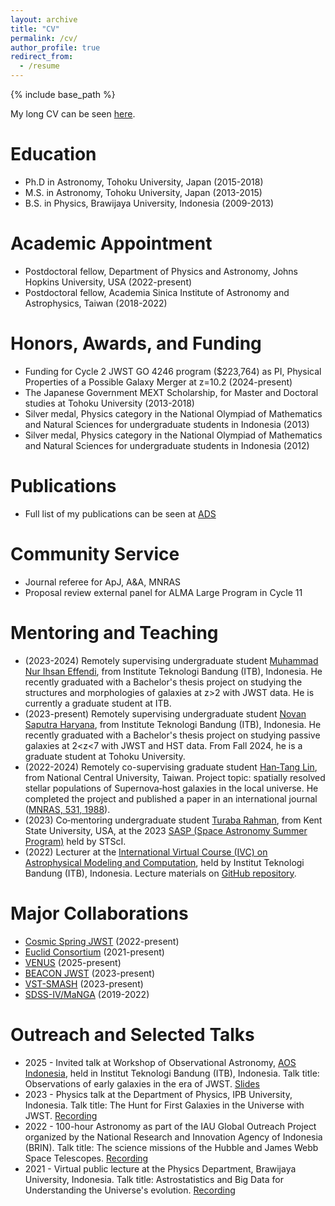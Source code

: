 ```yaml
---
layout: archive
title: "CV"
permalink: /cv/
author_profile: true
redirect_from:
  - /resume
---
```


{% include base_path %}

My long CV can be seen [here](https://drive.google.com/file/d/1M-F0Tlh15RFBuy9yM64ko_7d5pRf7XI1/view?usp=sharing).

Education
======
* Ph.D in Astronomy, Tohoku University, Japan (2015-2018)
* M.S. in Astronomy, Tohoku University, Japan (2013-2015)
* B.S. in Physics, Brawijaya University, Indonesia (2009-2013)

Academic Appointment
======
* Postdoctoral fellow, Department of Physics and Astronomy, Johns Hopkins University, USA (2022-present)
* Postdoctoral fellow, Academia Sinica Institute of Astronomy and Astrophysics, Taiwan (2018-2022)

Honors, Awards, and Funding
======
* Funding for Cycle 2 JWST GO 4246 program ($223,764) as PI, Physical Properties of a Possible Galaxy Merger at z=10.2 (2024-present)
* The Japanese Government MEXT Scholarship, for Master and Doctoral studies at Tohoku University (2013-2018)
* Silver medal, Physics category in the National Olympiad of Mathematics and Natural Sciences for undergraduate students in Indonesia (2013)
* Silver medal, Physics category in the National Olympiad of Mathematics and Natural Sciences for undergraduate students in Indonesia (2012)

Publications
======
* Full list of my publications can be seen at [ADS](https://ui.adsabs.harvard.edu/search/p_=0&q=author%3A%22Abdurro'uf%22&sort=date%20desc%2C%20bibcode%20desc)

Community Service
======
* Journal referee for ApJ, A&A, MNRAS
* Proposal review external panel for ALMA Large Program in Cycle 11

Mentoring and Teaching
======
* (2023-2024) Remotely supervising undergraduate student [Muhammad Nur Ihsan Effendi](https://www.linkedin.com/in/muhammad-nur-ihsan-effendi/?trk=public_profile_browsemap&originalSubdomain=id), from Institute Teknologi Bandung (ITB), Indonesia. He recently graduated with a Bachelor's thesis project on studying the structures and morphologies of galaxies at z>2 with JWST data. He is currently a graduate student at ITB.
* (2023-present) Remotely supervising undergraduate student [Novan Saputra Haryana](https://www.linkedin.com/in/novansaputra/?originalSubdomain=jp), from Institute Teknologi Bandung (ITB), Indonesia. He recently graduated with a Bachelor's thesis project on studying passive galaxies at 2<z<7 with JWST and HST data. From Fall 2024, he is a graduate student at Tohoku University.
* (2022-2024) Remotely co-supervising graduate student [Han‑Tang Lin](https://www.linkedin.com/in/tylerastro/?locale=en_US), from National Central University, Taiwan. Project topic:
spatially resolved stellar populations of Supernova‑host galaxies in the local universe. He completed the project and published a paper in an international journal ([MNRAS, 531, 1988](https://ui.adsabs.harvard.edu/abs/2024MNRAS.531.1988L/abstract)).
* (2023) Co‑mentoring undergraduate student [Turaba Rahman](https://www.linkedin.com/in/turabarahman/), from Kent State University, USA, at the 2023 [SASP (Space Astronomy Summer Program)](https://www.stsci.edu/opportunities/space-astronomy-summer-program) held by STScI.
* (2022) Lecturer at the [International Virtual Course (IVC) on Astrophysical Modeling and Computation](https://www.as.itb.ac.id/ivcas2022/), held by Institut Teknologi Bandung (ITB), Indonesia. Lecture materials on [GitHub repository](https://github.com/aabdurrouf/ivcitb2022).

Major Collaborations
======
* [Cosmic Spring JWST](https://cosmic-spring.github.io/) (2022-present)
* [Euclid Consortium](https://www.euclid-ec.org/) (2021-present)
* [VENUS](https://ui.adsabs.harvard.edu/abs/2025jwst.prop.6882F/abstract) (2025-present)
* [BEACON JWST](https://beacon-jwst.github.io/index.html) (2023-present)
* [VST-SMASH](https://arxiv.org/abs/2411.09608) (2023-present)
* [SDSS-IV/MaNGA](https://www.sdss4.org/surveys/manga/) (2019-2022)

Outreach and Selected Talks
======
* 2025 - Invited talk at Workshop of Observational Astronomy, [AOS Indonesia](https://sites.google.com/view/aosindonesia/home?authuser=0), held in Institut Teknologi Bandung (ITB), Indonesia. Talk title: Observations of early galaxies in the era of JWST. [Slides](https://docs.google.com/presentation/d/1f74U8yS71F8zpfSwYlIktmDR24SUGtaQ/edit?usp=sharing&ouid=112608123390795379693&rtpof=true&sd=true)
* 2023 - Physics talk at the Department of Physics, IPB University, Indonesia. Talk title: The Hunt for First Galaxies in the Universe with JWST. [Recording](https://www.youtube.com/watch?v=D6IXPF-vmzk&t=0s)
* 2022 - 100-hour Astronomy as part of the IAU Global Outreach Project organized by the National Research and Innovation Agency of Indonesia (BRIN). Talk title: The science missions of the Hubble and James Webb Space Telescopes. [Recording](https://youtu.be/pk20TgxSSn4)
* 2021 - Virtual public lecture at the Physics Department, Brawijaya University, Indonesia. Talk title: Astrostatistics and Big Data for Understanding the Universe's evolution. [Recording](https://www.youtube.com/watch?v=UlsinoWFCaU)






